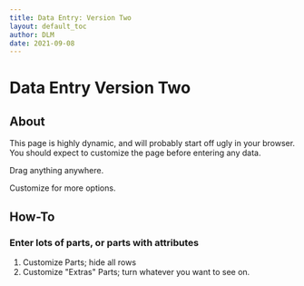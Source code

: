 ```yaml
---
title: Data Entry: Version Two
layout: default_toc
author: DLM
date: 2021-09-08
---
```


# Data Entry Version Two

## About

This page is highly dynamic, and will probably start off ugly in your browser. You should expect to customize the page before entering any data.


Drag anything anywhere.

Customize for more options.

## How-To

### Enter lots of parts, or parts with attributes

1. Customize Parts; hide all rows
2. Customize "Extras" Parts; turn whatever you want to see on.

